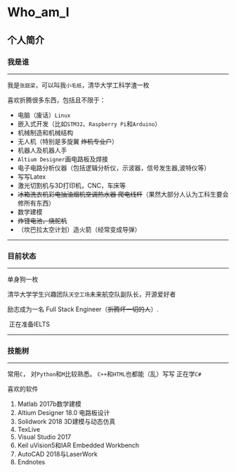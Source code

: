 # Who_am_I
个人简介
---


### 我是谁
---
  我是`张庭梁`，可以叫我`小毛纸`，清华大学工科学渣一枚
  
 喜欢折腾很多东西，包括且不限于：

- 电脑（废话）`Linux`
- 嵌入式开发（比如`STM32`、`Raspberry Pi`和`Arduino`）
- 机械制造和机械结构
- 无人机（特别是多旋翼  ~~炸机专业户~~）
- 机器人及机器人手
- `Altium Designer`画电路板及焊接
- 电子电路分析仪器（包括逻辑分析仪，示波器，信号发生器,波特仪等）
- 写写Latex
- 激光切割机与3D打印机，CNC，车床等
- ~~冰箱洗衣机彩电抽油烟机空调热水器 爬电线杆~~（果然大部分人认为工科生要会修所有东西）
- 数学建模
- ~~炸锂电池，烧舵机~~
- （坎巴拉太空计划）造火箭（经常变成导弹）

---

### 目前状态
---

  单身狗一枚
    
  清华大学学生兴趣团队`天空工场`未来航空队副队长，开源爱好者
  
  励志成为一名 Full Stack Engineer（~~折腾坏一切的人~~）.

  正在准备IELTS
  
---

### 技能树
---

常用`C`，
对`Python`和`M`比较熟悉。
`C++`和`HTML`也都能（乱）写写
正在学`C#`


喜欢的软件
1.	Matlab 2017b数学建模
2.	Altium Designer 18.0 电路板设计
3.	Solidwork 2018 3D建模与动态仿真
4.	TexLive
5.	Visual Studio 2017 
6.	Keil uVision5和IAR Embedded Workbench
7.	AutoCAD 2018与LaserWork
8.	Endnotes

